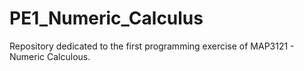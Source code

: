 # PE1_Numeric_Calculus

Repository dedicated to the first programming exercise of MAP3121 - Numeric Calculous.
